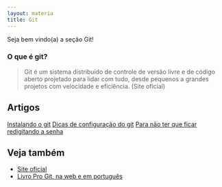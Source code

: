 ```yaml
---
layout: materia
title: Git
---
```


Seja bem vindo(a) a seção Git!
   

### O que é git?

> Git é um sistema distribuído de controle de versão livre e de código aberto projetado para lidar com tudo, desde 
> pequenos a grandes projetos com velocidade e eficiência.
> (Site oficial)


Artigos
---

<div class="list-group">
    <a href="/linux/instalando-git/" class="list-group-item">Instalando o git</a>
    <a href="/git/dicas-configuracao/" class="list-group-item">Dicas de configuração do git</a>
    <a href="/git/nao-pedir-senha/" class="list-group-item">Para não ter que ficar redigitando a senha</a>
    <!--<a href="" class="list-group-item"></a>-->
</div> 



Veja também
---

- [Site oficial](http://git-scm.com/ "link-externo")
- [Livro Pro Git, na web e em português](http://git-scm.com/book/pt-br/ "link-externo")
